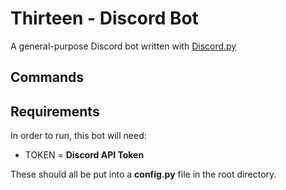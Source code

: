 # Thirteen - Discord Bot
A general-purpose Discord bot written with [Discord.py](https://github.com/Rapptz/discord.py)

## Commands ##

## Requirements ##
In order to run, this bot will need:
- TOKEN = **Discord API Token**

These should all be put into a **config.py** file in the root directory.
